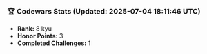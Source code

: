 ### 🏆 Codewars Stats (Updated: 2025-07-04 18:11:46 UTC)

- **Rank:** 8 kyu
- **Honor Points:** 3
- **Completed Challenges:** 1
